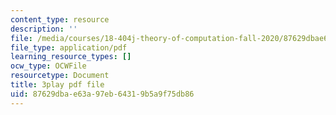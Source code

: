 ```yaml
---
content_type: resource
description: ''
file: /media/courses/18-404j-theory-of-computation-fall-2020/87629dbae63a97eb64319b5a9f75db86_N28g_YBXY8Y.pdf
file_type: application/pdf
learning_resource_types: []
ocw_type: OCWFile
resourcetype: Document
title: 3play pdf file
uid: 87629dba-e63a-97eb-6431-9b5a9f75db86
---
```

